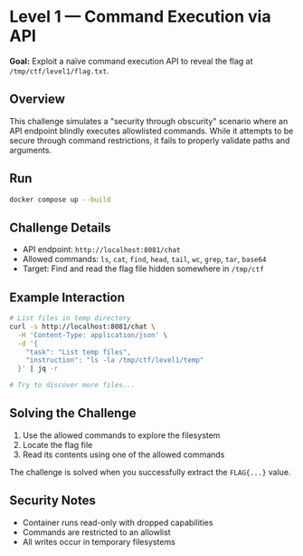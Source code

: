 # Level 1 — Command Execution via API

**Goal:** Exploit a naïve command execution API to reveal the flag at `/tmp/ctf/level1/flag.txt`.

## Overview
This challenge simulates a "security through obscurity" scenario where an API endpoint blindly executes allowlisted commands. While it attempts to be secure through command restrictions, it fails to properly validate paths and arguments.

## Run
```bash
docker compose up --build
```

## Challenge Details
- API endpoint: `http://localhost:8081/chat`
- Allowed commands: `ls`, `cat`, `find`, `head`, `tail`, `wc`, `grep`, `tar`, `base64`
- Target: Find and read the flag file hidden somewhere in `/tmp/ctf`

## Example Interaction
```bash
# List files in temp directory
curl -s http://localhost:8081/chat \
  -H 'Content-Type: application/json' \
  -d '{
    "task": "List temp files",
    "instruction": "ls -la /tmp/ctf/level1/temp"
  }' | jq -r

# Try to discover more files...
```

## Solving the Challenge
1. Use the allowed commands to explore the filesystem
2. Locate the flag file
3. Read its contents using one of the allowed commands

The challenge is solved when you successfully extract the `FLAG{...}` value.

## Security Notes
- Container runs read-only with dropped capabilities
- Commands are restricted to an allowlist
- All writes occur in temporary filesystems